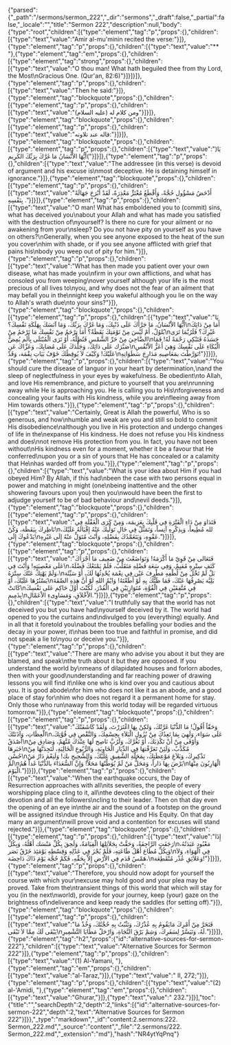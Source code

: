{"parsed":{"_path":"/sermons/sermon_222","_dir":"sermons","_draft":false,"_partial":false,"_locale":"","title":"Sermon 222","description":null,"body":{"type":"root","children":[{"type":"element","tag":"p","props":{},"children":[{"type":"text","value":"Amir al-mu'minin recited the verse:"}]},{"type":"element","tag":"p","props":{},"children":[{"type":"text","value":"** "},{"type":"element","tag":"em","props":{},"children":[{"type":"element","tag":"strong","props":{},"children":[{"type":"text","value":"O thou man! What hath beguiled thee from thy Lord, the Most\nGracious One. (Qur'an, 82:6)"}]}]}]},{"type":"element","tag":"p","props":{},"children":[{"type":"text","value":"Then he said:"}]},{"type":"element","tag":"blockquote","props":{},"children":[{"type":"element","tag":"p","props":{},"children":[{"type":"text","value":"ومن كلام له (عليه السلام)"}]}]},{"type":"element","tag":"blockquote","props":{},"children":[{"type":"element","tag":"p","props":{},"children":[{"type":"text","value":"قاله عند تلاوته:"}]}]},{"type":"element","tag":"blockquote","props":{},"children":[{"type":"element","tag":"p","props":{},"children":[{"type":"text","value":")يَا أَيُّهَا الاْنْسَانُ مَا غَرَّكَ بِرَبِّكَ الكَرِيم("}]}]},{"type":"element","tag":"p","props":{},"children":[{"type":"text","value":"The addressee (in this verse) is devoid of argument and his excuse is\nmost deceptive. He is detaining himself in ignorance."}]},{"type":"element","tag":"blockquote","props":{},"children":[{"type":"element","tag":"p","props":{},"children":[{"type":"text","value":"أَدْحَضُ مَسْؤُول حُجَّةً، وَأَقْطَعُ مُغْتَرٍّ مَعْذِرَةً، لَقَدْ أَبْرَحَ جَهَالَةً بِنَفْسِهِ ."}]}]},{"type":"element","tag":"p","props":{},"children":[{"type":"text","value":"O man! What has emboldened you to (commit) sins, what has deceived you\nabout your Allah and what has made you satisfied with the destruction of\nyourself? Is there no cure for your ailment or no awakening from your\nsleep? Do you not have pity on yourself as you have on others?\nGenerally, when you see anyone exposed to the heat of the sun you cover\nhim with shade, or if you see anyone afflicted with grief that pains his\nbody you weep out of pity for him."}]},{"type":"element","tag":"p","props":{},"children":[{"type":"text","value":"What has then made you patient over your own disease, what has made you\nfirm in your own afflictions, and what has consoled you from weeping\nover yourself although your life is the most precious of all lives to\nyou, and why does not the fear of an ailment that may befall you in the\nnight keep you wakeful although you lie on the way to Allah's wrath due\nto your sins?"}]},{"type":"element","tag":"blockquote","props":{},"children":[{"type":"element","tag":"p","props":{},"children":[{"type":"text","value":"يَا أَيُّهَا الاْنْسَانُ، مَا جَرَّأَكَ عَلَى ذَنْبِكَ، وَمَا غَرَّكَ بِرَبِّكَ، وَمَا آنَسَكَ بِهَلَكَةِ نَفْسِكَ؟\nأَمَا مِنْ دَائِكَ بُلوُلٌ، أَمْ لَيْسَ مِنْ نَوْمَتِكَ يَقَظَةٌ؟ أَمَا ترْحَمُ مِنْ نَفْسِكَ مَا تَرْحَمُ مِنْ\nغَيْرِكَ؟ فَلَرُبَّمَا تَرَى الضَّاحِيَ مِنْ حَرِّ الشَّمْسِ فَتُظِلُّهُ، أَوْ تَرَى الْمُبْتَلَى بِأَلَم يُمِضُّ\nجَسَدَهُ فَتَبْكِي رَحْمَةً لَهُ! فَمَا صَبَّرَك عَلَى دَائِكَ، وَجَلَّدَكَ عَلَى مُصَابِكَ، وَعَزَّاكَ عَنِ\nالْبُكَاءِ عَلَى نَفْسِكَ وَهِيَ أَعَزُّ الاْنْفُسِ عَلَيْكَ! وَكَيْفَ لاَ يُوقِظُكَ خَوْفُ بَيَاتِ نِقْمَة، وَقَدْ\nتَوَرَّطْتَ بمَعَاصِيهِ مَدَارِجَ سَطَوَاتِهِ!"}]}]},{"type":"element","tag":"p","props":{},"children":[{"type":"text","value":"You should cure the disease of languor in your heart by determination,\nand the sleep of neglectfulness in your eyes by wakefulness. Be obedient\nto Allah, and love His remembrance, and picture to yourself that you are\nrunning away while He is approaching you. He is calling you to His\nforgiveness and concealing your faults with His kindness, while you are\nfleeing away from Him towards others."}]},{"type":"element","tag":"p","props":{},"children":[{"type":"text","value":"Certainly, Great is Allah the powerful, Who is so generous, and how\nhumble and weak are you and still so bold to commit His disobedience\nalthough you live in His protection and undergo changes of life in the\nexpanse of His kindness. He does not refuse you His kindness and does\nnot remove His protection from you. In fact, you have not been without\nHis kindness even for a moment, whether it be a favour that He conferred\nupon you or a sin of yours that He has concealed or a calamity that He\nhas warded off from you."}]},{"type":"element","tag":"p","props":{},"children":[{"type":"text","value":"What is your idea about Him if you had obeyed Him? By Allah, if this had\nbeen the case with two persons equal in power and matching in might (one\nbeing inattentive and the other showering favours upon you) then you\nwould have been the first to adjudge yourself to be of bad behaviour and\nevil deeds."}]},{"type":"element","tag":"blockquote","props":{},"children":[{"type":"element","tag":"p","props":{},"children":[{"type":"text","value":"فَتَدَاوَ مِنْ دَاءِ الْفَتْرَةِ فِي قَلْبِكَ بِعَزِيمَة، وَمِنْ كَرَى الْغَفْلَةِ فِي نَاظِرِكَ بِيَقَظَة، وَكُنْ\nلله مُطِيعاً، وَبِذِكْرِهِ آنِساً، وَتَمَثَّلْ فِي حَالِ تَوَلِّيكَ عَنْهُ إِقْبَالَهُ عَلَيْكَ، يَدْعُوكَ إِلَى\nعَفْوِهِ، وَيَتَغَمَّدُكَ بِفَضْلِهِ، وَأَنْتَ مُتَوَلٍّ عنْهُ إِلَى غَيْرِهِ."}]}]},{"type":"element","tag":"blockquote","props":{},"children":[{"type":"element","tag":"p","props":{},"children":[{"type":"text","value":"فَتَعَالى مِنْ قَوِيّ مَا أَكْرَمَهُ! وَتَوَاضَعْتَ مِنْ ضَعِيف مَا أَجْرَأَكَ عَلَى مَعْصِيَتِهِ! وَأَنْتَ فِي\nكَنَفِ سِتْرِهِ مُقيِمٌ، وَفِي سَعَةِ فَضْلِهِ مَتَقَلِّبٌ، فَلَمْ يَمْنَعْكَ فَضْلَهُ، وَلَمْ يَهْتِكْ عَنْكَ سِتْرَهُ،\nبَلْ لَمْ تَخْلُ مِنْ لُطْفِهِ مَطْرِفَ عَيْن فِي نِعْمَة يُحْدِثُهَا لَكَ، أَوْ سَيِّئَة يَسْتُرُهَا عَلَيْكَ، أَوْ\nبَلِيَّة يَصْرِفُهَا عَنْكَ، فَمَا ظَنُّكَ بِهِ لَوْ أَطَعْتَهُ! وَايْمُ اللهِ لَوْ أَنَّ هذِهِ الصِّفَةَ كَانَتْ\nفِي مُتَّفِقَيْنِ فِي الْقُوَّةِ، مُتَوَازِيَيْنِ فِي الْقُدْرَ، لَكُنْتَ أَوَّلَ حَاكِم عَلى نَفْسِكَ بِذَمِيمِ\nالاْخْلاَقِ، وَمَسَاوِىءِ الاْعَمْالِ."}]}]},{"type":"element","tag":"p","props":{},"children":[{"type":"text","value":"I truthfully say that the world has not deceived you but you have had\nyourself deceived by it. The world had opened to you the curtains and\ndivulged to you (everything) equally. And in all that it foretold you\nabout the troubles befalling your bodies and the decay in your power, it\nhas been too true and faithful in promise, and did not speak a lie to\nyou or deceive you."}]},{"type":"element","tag":"p","props":{},"children":[{"type":"text","value":"There are many who advise you about it but they are blamed, and speak\nthe truth about it but they are opposed. If you understand the world by\nmeans of dilapidated houses and forlorn abodes, then with your good\nunderstanding and far reaching power of drawing lessons you will find it\nlike one who is kind over you and cautious about you. It is good abode\nfor him who does not like it as an abode, and a good place of stay for\nhim who does not regard it a permanent home for stay. Only those who run\naway from this world today will be regarded virtuous tomorrow."}]},{"type":"element","tag":"blockquote","props":{},"children":[{"type":"element","tag":"p","props":{},"children":[{"type":"text","value":"وَحَقّاً أَقُولُ! مَا الدُّنْيَا غَرَّتْكَ، وَلكِنْ بِهَا اغْتَرَرْتَ، وَلَقَدْ كَاشَفَتْكَ الْعِظَاتِ، وَآذَنَتْكَ\nعَلَى سَوَاء، وَلَهِيَ بِمَا تَعِدُكَ مِنْ نُزُولِ الْبَلاَءِ بِجِسْمِكَ، وَالنَّقْصِ فِي قُوَّتِكَ، أَصْدَقُ\nوَأَوْفَى مِنْ أَنْ تَكْذِبَكَ، أَوْ تَغُرَّكَ، وَلَرُبَّ نَاصِح لَهَا عِنْدَكَ مُتَّهَمٌ، وَصَادِق مِنْ خَبَرِهَا\nمُكَذَّبٌ، وَلَئِنْ تَعَرَّفْتهَا فِي الدِّيَارِ الْخَاوِيَةِ، وَالرُّبُوعِ الْخَالِيَةِ، لَتَجِدَنَّهَا مِنْ حُسْنِ\nتَذْكِيرِكَ، وَبَلاَغِ مَوْعِظَتِكَ، بِمَحَلَّةِ الشَّفِيقِ عَلَيْكَ، وَالشَّحِيحِ بك! وَلَنِعْمَ دَارُ مَنْ لَمْ\nيَرْضَ بِهَا دَاراً، وَمَحَلُّ مَنْ لَمْ يُوَطِّنْهَا مَحَلاًّ! وَإِنَّ السُّعَدَاءَ بالدُّنْيَا غَداً هُمُ\nالْهَارِبُونَ مِنْهَا الْيَوْمَ."}]}]},{"type":"element","tag":"p","props":{},"children":[{"type":"text","value":"When the earthquake occurs, the Day of Resurrection approaches with all\nits severities, the people of every worshipping place cling to it, all\nthe devotees cling to the object of their devotion and all the followers\ncling to their leader. Then on that day even the opening of an eye in\nthe air and the sound of a footstep on the ground will be assigned its\ndue through His Justice and His Equity. On that day many an argument\nwill prove void and a contention for excuses will stand rejected."}]},{"type":"element","tag":"blockquote","props":{},"children":[{"type":"element","tag":"p","props":{},"children":[{"type":"text","value":"إِذَا رَجَفَتِ الرَّاجِفَةُ، وَحَقَّتْ بِجَلاَئِلِهَا الْقِيَامَةُ، وَلَحِقَ بِكُلِّ مَنْسَك أَهْلُهُ، وَبِكُلِّ\nمَعْبُود عَبَدَتُهُ، وَبِكُلِّ مُطَاع أَهْلُ طَاعَتِهِ، فَلَمْ يُجْزَ فِي عَدْلِهِ وَقِسْطِهِ يَوْمَئِذ خَرْقُ بَصَر\nفِي الْهَوَاءِ، وَلاَ هَمْسُ قَدَم فِي الاْرْضِ إِلاَّ بِحَقِّهِ، فَكَمْ حُجَّة يَوْمَ ذَاكَ دَاحِضَة،\nوَعَلاَئِقِ عُذْر مُنْقَطِعَة!"}]}]},{"type":"element","tag":"p","props":{},"children":[{"type":"text","value":"Therefore, you should now adopt for yourself the course with which your\nexcuse may hold good and your plea may be proved. Take from the\ntransient things of this world that which will stay for you (in the next\nworld), provide for your journey, keep (your) gaze on the brightness of\ndeliverance and keep ready the saddles (for setting off)."}]},{"type":"element","tag":"blockquote","props":{},"children":[{"type":"element","tag":"p","props":{},"children":[{"type":"text","value":"فَتَحَرَّ مِنْ أَمْرِكَ مَايَقُومُ بِهِ عُذْرُكَ، وَتَثْبُتُ بِهِ حُجَّتُكَ، وَخُذْ مَا يَبْقَى لَكَ مِمَّا لاَ تَبْقَى\nلَهُ، وَتَيَسَّرْ لِسَفَرِكَ، وَشِمْ بَرْقَ النَّجَاةِ، وَارْحَلْ مَطَايَا التَّشْمِيرِ."}]}]},{"type":"element","tag":"h2","props":{"id":"alternative-sources-for-sermon-222"},"children":[{"type":"text","value":"Alternative Sources for Sermon 222"}]},{"type":"element","tag":"p","props":{},"children":[{"type":"text","value":"(1) Al-Yamani, "},{"type":"element","tag":"em","props":{},"children":[{"type":"text","value":"al-Taraz,"}]},{"type":"text","value":" II, 272;"}]},{"type":"element","tag":"p","props":{},"children":[{"type":"text","value":"(2) al-'Amidi, "},{"type":"element","tag":"em","props":{},"children":[{"type":"text","value":"Ghurar,"}]},{"type":"text","value":" 232."}]}],"toc":{"title":"","searchDepth":2,"depth":2,"links":[{"id":"alternative-sources-for-sermon-222","depth":2,"text":"Alternative Sources for Sermon 222"}]}},"_type":"markdown","_id":"content:2.sermons:222. Sermon_222.md","_source":"content","_file":"2.sermons/222. Sermon_222.md","_extension":"md"},"hash":"NR4ytYqPnq"}